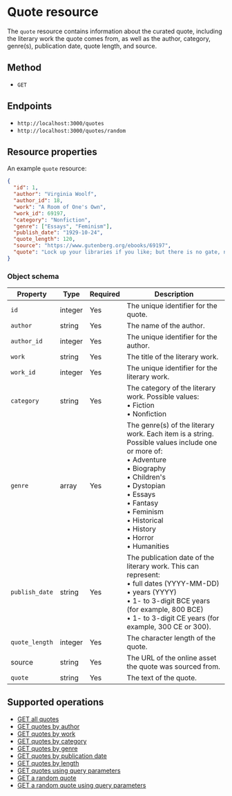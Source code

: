 # Quote resource

The `quote` resource contains information about the curated quote, including the literary work the quote comes from, as well as the author, category, genre(s), publication date, quote length, and source.

## Method

- `GET`

## Endpoints

- `http://localhost:3000/quotes`
- `http://localhost:3000/quotes/random`

## Resource properties

An example `quote` resource:

```json
{
  "id": 1,
  "author": "Virginia Woolf",
  "author_id": 18,
  "work": "A Room of One's Own",
  "work_id": 69197,
  "category": "Nonfiction",
  "genre": ["Essays", "Feminism"],
  "publish_date": "1929-10-24",
  "quote_length": 120,
  "source": "https://www.gutenberg.org/ebooks/69197",
  "quote": "Lock up your libraries if you like; but there is no gate, no lock, no bolt that you can set upon the freedom of my mind."
}
```

### Object schema

| Property     | Type       | Required | Description |
|--------------|------------|----------|-------------|
| `id`           | integer    | Yes      | The unique identifier for the quote. |
| `author`       | string     | Yes      | The name of the author. |
| `author_id`    | integer    | Yes      | The unique identifier for the author. |
| `work`         | string     | Yes      | The title of the literary work. |
| `work_id`      | integer    | Yes      | The unique identifier for the literary work. |
| `category`     | string     | Yes      | The category of the literary work. Possible values:<br>• Fiction<br>• Nonfiction |
| `genre`        | array      | Yes      | The genre(s) of the literary work. Each item is a string. Possible values include one or more of:<br>• Adventure<br>• Biography<br>• Children's<br>• Dystopian<br>• Essays<br>• Fantasy<br>• Feminism<br>• Historical<br>• History<br>• Horror<br>• Humanities | • Humour<br>• Literary<br>• Modernist<br>• Mystery<br>• Romance<br>• Science<br>• Science Fiction<br>• Self-help<br>• Spirituality<br>• Women's |
| `publish_date` | string     | Yes      | The publication date of the literary work. This can represent:<br>• full dates (YYYY-MM-DD)<br>• years (YYYY)<br>• 1- to 3-digit BCE years (for example, 800 BCE)<br>• 1- to 3-digit CE years (for example, 300 CE or 300). |
| `quote_length` | integer    | Yes      | The character length of the quote. |
| source       | string     | Yes      | The URL of the online asset the quote was sourced from. |
| `quote`        | string     | Yes      | The text of the quote. |

## Supported operations

- [GET all quotes](./get-all-quotes.md)
- [GET quotes by author](./get-quotes-by-author.md)
- [GET quotes by work](./get-quotes-by-work.md)
- [GET quotes by category](./reference/get-quotes-by-category.md)
- [GET quotes by genre](./get-quotes-by-genre.md)
- [GET quotes by publication date](./get-quotes-by-publish-date.md)
- [GET quotes by length](./get-quotes-by-length.md)
- [GET quotes using query parameters](./reference/get-quotes-with-parameters)
- [GET a random quote](./get-random-quote.md)
- [GET a random quote using query parameters](./get-random-quote-with-parameters)
